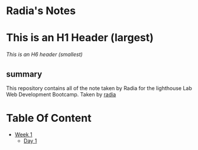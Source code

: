 # Radia's Notes
# This is an H1 Header (largest)
###### This is an H6 header (smallest)
## summary
This repository contains all of the note taken by Radia for the lighthouse Lab Web Development Bootcamp.
Taken by [radia](https://github.com/Radia731/lighthouse-web-notes)
# Table Of Content
* [Week 1](/Week_1)
   * [Day 1](/Week_1/Day_1)
